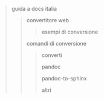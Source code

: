 > guida a docs italia
>
> > convertitore web
> >
> > >
> > > esempi di conversione
> >
> > comandi di conversione
> >
> > > converti
> > > 
> > > pandoc
> > > 
> > > pandoc-to-sphinx
> > > 
> > > altri

